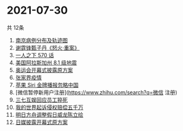 # 2021-07-30
  共 12条

  <!-- BEGIN -->
  <!-- 最后更新时间:Fri Jul 30 2021 23:10:03 GMT+0000 (Coordinated Universal Time) -->
  1. [南京病例分布及轨迹图](https://www.zhihu.com/search?q=南京疫情)
1. [谢霆锋甄子丹《怒火·重案》](https://www.zhihu.com/search?q=怒火重案)
1. [ 一人之下 570 话](https://www.zhihu.com/search?q=一人之下)
1. [美国阿拉斯加州 8.1 级地震](https://www.zhihu.com/search?q=美国地震)
1. [奥运会开幕式披露原方案](https://www.zhihu.com/search?q=任天堂)
1. [张家界疫情](https://www.zhihu.com/search?q=张家界)
1. [苹果 Siri 金牌播报忽略中国](https://www.zhihu.com/search?q=Siri)
1. [微信暂停新用户注册](https://www.zhihu.com/search?q=微信 注册)
1. [三七互娱回应员工猝死](https://www.zhihu.com/search?q=三七互娱)
1. [我的世界起诉侵权赔偿五千万](https://www.zhihu.com/search?q=我的世界)
1. [明日方舟调整假日威龙陈立绘](https://www.zhihu.com/search?q=明日方舟)
1. [日媒披露开幕式原方案](https://www.zhihu.com/search?q=奥运会开幕式)
  <!-- END -->
  
